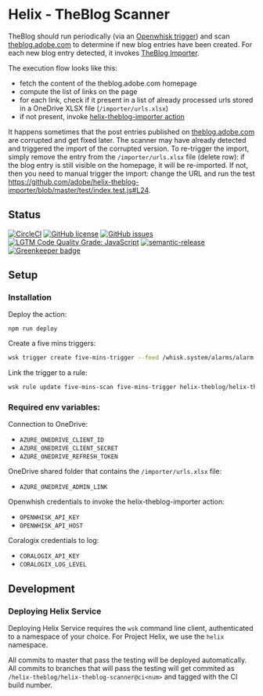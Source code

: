 # Helix - TheBlog Scanner

TheBlog should run periodically (via an [Openwhisk trigger](https://github.com/apache/openwhisk/blob/master/docs/triggers_rules.md)) and scan [theblog.adobe.com](https://theblog.adobe.com) to determine if new blog entries have been created. For each new blog entry detected, it invokes [TheBlog Importer](https://github.com/adobe/helix-theblog-importer).

The execution flow looks like this:
- fetch the content of the theblog.adobe.com homepage
- compute the list of links on the page
- for each link, check if it present in a list of already processed urls stored in a OneDrive XLSX file (`/importer/urls.xlsx`)
- if not present, invoke [helix-theblog-importer action](https://github.com/adobe/helix-theblog-importer)

It happens sometimes that the post entries published on [theblog.adobe.com](https://theblog.adobe.com) are corrupted and get fixed later. The scanner may have already detected and triggered the import of the corrupted version. To re-trigger the import, simply remove the entry from the `/importer/urls.xlsx` file (delete row): if the blog entry is still visible on the homepage, it will be re-imported. If not, then you need to manual trigger the import: change the URL and run the test https://github.com/adobe/helix-theblog-importer/blob/master/test/index.test.js#L24.

## Status
[![CircleCI](https://img.shields.io/circleci/project/github/adobe/helix-theblog-scanner.svg)](https://circleci.com/gh/adobe/helix-theblog-scanner)
[![GitHub license](https://img.shields.io/github/license/adobe/helix-theblog-scanner.svg)](https://github.com/adobe/helix-theblog-scanner/blob/master/LICENSE.txt)
[![GitHub issues](https://img.shields.io/github/issues/adobe/helix-theblog-scanner.svg)](https://github.com/adobe/helix-theblog-scanner/issues)
[![LGTM Code Quality Grade: JavaScript](https://img.shields.io/lgtm/grade/javascript/g/adobe/helix-theblog-scanner.svg?logo=lgtm&logoWidth=18)](https://lgtm.com/projects/g/adobe/helix-theblog-scanner)
[![semantic-release](https://img.shields.io/badge/%20%20%F0%9F%93%A6%F0%9F%9A%80-semantic--release-e10079.svg)](https://github.com/semantic-release/semantic-release) [![Greenkeeper badge](https://badges.greenkeeper.io/adobe/helix-theblog-scanner.svg)](https://greenkeeper.io/)

## Setup

### Installation

Deploy the action:

```
npm run deploy
```

Create a five mins triggers:

```bash
wsk trigger create five-mins-trigger --feed /whisk.system/alarms/alarm --param cron "*/5 * * * *"
```

Link the trigger to a rule: 

```bash
wsk rule update five-mins-scan five-mins-trigger helix-theblog/helix-theblog-scanner@latest
```

### Required env variables:

Connection to OneDrive:

- `AZURE_ONEDRIVE_CLIENT_ID`
- `AZURE_ONEDRIVE_CLIENT_SECRET`
- `AZURE_ONEDRIVE_REFRESH_TOKEN`

OneDrive shared folder that contains the `/importer/urls.xlsx` file:

- `AZURE_ONEDRIVE_ADMIN_LINK`

Openwhish credentials to invoke the helix-theblog-importer action:

- `OPENWHISK_API_KEY`
- `OPENWHISK_API_HOST`

Coralogix credentials to log: 

- `CORALOGIX_API_KEY`
- `CORALOGIX_LOG_LEVEL`

## Development

### Deploying Helix Service

Deploying Helix Service requires the `wsk` command line client, authenticated to a namespace of your choice. For Project Helix, we use the `helix` namespace.

All commits to master that pass the testing will be deployed automatically. All commits to branches that will pass the testing will get commited as `/helix-theblog/helix-theblog-scanner@ci<num>` and tagged with the CI build number.
